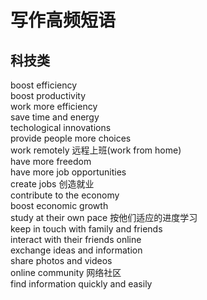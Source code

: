 # 写作高频短语

## 科技类

boost efficiency  
boost productivity  
work more efficiency  
save time and energy  
techological innovations  
provide people more choices  
work remotely 远程上班(work from home)  
have more freedom  
have more job opportunities  
create jobs 创造就业  
contribute to the economy  
boost economic growth  
study at their own pace 按他们适应的进度学习  
keep in touch with family and friends  
interact with their friends online  
exchange ideas and information  
share photos and videos  
online community 网络社区  
find information quickly and easily  
